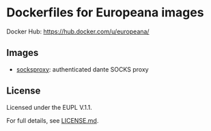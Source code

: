 # Dockerfiles for Europeana images

Docker Hub: https://hub.docker.com/u/europeana/

## Images

* [socksproxy](socksproxy): authenticated dante SOCKS proxy

## License

Licensed under the EUPL V.1.1.

For full details, see [LICENSE.md](LICENSE.md).
